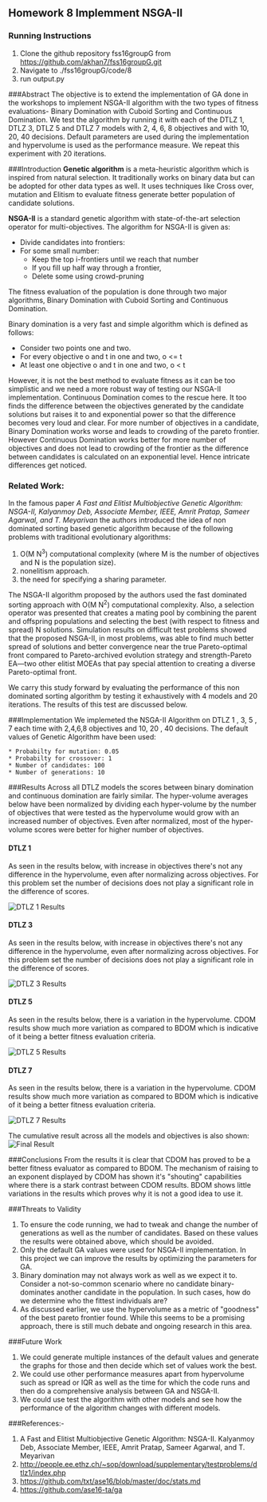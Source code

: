 ## Homework 8 Implemment NSGA-II

### Running Instructions 
  1. Clone the github repository fss16groupG from https://github.com/akhan7/fss16groupG.git
  2. Navigate to ./fss16groupG/code/8
  3. run output.py
 
###Abstract
The objective is to extend the implementation of GA done in the workshops to implement NSGA-II algorithm with the two types of fitness evaluations- Binary Domination with Cuboid Sorting and Continuous Domination. We test the algorithm by running it with each of the DTLZ 1, DTLZ 3, DTLZ 5 and DTLZ 7 models with 2, 4, 6, 8 objectives and with 10, 20, 40 decisions. Default parameters are used during the implementation and hypervolume is used as the performance measure. We repeat this experiment with 20 iterations.

###Introduction
**Genetic algorithm** is a meta-heuristic algorithm which is inspired from natural selection. It traditionally works on binary data but can be adopted for other data types as well. It uses techniques like Cross over, mutation and Elitism to evaluate fitness generate better population of candidate solutions.

**NSGA-II** is a standard genetic algorithm with state-of-the-art selection operator for multi-objectives. The algorithm for NSGA-II is given as:
  * Divide candidates into frontiers:
  * For some small number:
    * Keep the top i-frontiers until we reach that number
    * If you fill up half way through a frontier,
    * Delete some using crowd-pruning

The fitness evaluation of the population is done through two major algorithms, Binary Domination with Cuboid Sorting and Continuous Domination. 

Binary domination is a very fast and simple algorithm which is defined as follows:
  * Consider two points one and two.
  * For every objective o and t in one and two, o <= t
  * At least one objective o and t in one and two, o < t

However, it is not the best method to evaluate fitness as it can be too simplistic and we need a more robust way of testing our NSGA-II implementation. Continuous Domination comes to the rescue here. It too finds the difference between the objectives generated by the candidate solutions but raises it to and exponential power so that the difference becomes very loud and clear. For more number of objectives in a candidate, Binary Domination works worse and leads to crowding of the pareto frontier. However Continuous Domination works better for more number of objectives and does not lead to crowding of the frontier as the difference between candidates is calculated on an exponential level. Hence intricate differences get noticed.

### Related Work:
In the famous paper *A Fast and Elitist Multiobjective Genetic Algorithm: NSGA-II, Kalyanmoy Deb, Associate Member, IEEE, Amrit Pratap, Sameer Agarwal, and T. Meyarivan* the authors introduced the idea of non dominated sorting based genetic algorithm because of the following problems with traditional evolutionary algorithms:
  1.  O(M N<sup>3</sup>) computational complexity (where M is the number of objectives and N is the population size).
  2.  nonelitism approach.
  3.  the need for specifying a sharing parameter.

The NSGA-II algorithm proposed by the authors used the fast dominated sorting approach with O(M N<sup>2</sup>) computational complexity. Also, a selection operator was presented that creates a mating pool by combining the parent and offspring populations and selecting the best (with respect to fitness and spread) N solutions. Simulation results on difficult test problems showed that the proposed NSGA-II, in most problems, was able to find much better spread of solutions and better convergence near the true Pareto-optimal front compared to Pareto-archived evolution strategy and strength-Pareto EA—two other elitist MOEAs that pay special attention to creating a diverse Pareto-optimal front.

We carry this study forward by evaluating the performance of this non dominated sorting algorithm by testing it exhaustively with 4 models and 20 iterations. The results of this test are discussed below.


###Implementation 
  We implemeted the NSGA-II Algorithm on DTLZ 1 , 3, 5 , 7 each time with 2,4,6,8 objectives and 10, 20 , 40 decisions. 
  The default values of Genetic Algorithm have been used:

    * Probabilty for mutation: 0.05 
    * Probabilty for crossover: 1
    * Number of candidates: 100 
    * Number of generations: 10

###Results
  Across all DTLZ models the scores between binary domination and continuous domination are fairly similar. The hyper-volume averages below have been normalized by dividing each hyper-volume by the number of objectives that were tested as the hypervolume would grow with an increased number of objectives. Even after normalized, most of the hyper-volume scores were better for higher number of objectives.

#### DTLZ 1
As seen in the results below, with increase in objectives there's not any difference in the hypervolume, even after normalizing across objectives. For this problem set the number of decisions does not play a significant role in the difference of scores.

![DTLZ 1 Results](https://github.com/akhan7/fss16groupG/blob/master/code/8/image/r1.png)

#### DTLZ 3
As seen in the results below, with increase in objectives there's not any difference in the hypervolume, even after normalizing across objectives. For this problem set the number of decisions does not play a significant role in the difference of scores. 

![DTLZ 3 Results](https://github.com/akhan7/fss16groupG/blob/master/code/8/image/r2.png)

#### DTLZ 5
As seen in the results below, there is a variation in the hypervolume. CDOM results show much more variation as compared to BDOM which is indicative of it being a better fitness evaluation criteria.

![DTLZ 5 Results](https://github.com/akhan7/fss16groupG/blob/master/code/8/image/r3.png)

#### DTLZ 7
As seen in the results below, there is a variation in the hypervolume. CDOM results show much more variation as compared to BDOM which is indicative of it being a better fitness evaluation criteria.

![DTLZ 7 Results](https://github.com/akhan7/fss16groupG/blob/master/code/8/image/r4.png)

The cumulative result across all the models and objectives is also shown:
![Final Result](https://github.com/akhan7/fss16groupG/blob/master/code/8/image/results.png)

###Conclusions
From the results it is clear that CDOM has proved to be a better fitness evaluator as compared to BDOM. The mechanism of raising to an exponent displayed by CDOM has shown it's "shouting" capabilities where there is a stark contrast between CDOM results. BDOM shows little variations in the results which proves why it is not a good idea to use it.  


###Threats to Validity 
  1. To ensure the code running, we had to tweak and change the number of generations as well as the number of candidates. Based on these values the results were obtained above, which should be avoided.
  2. Only the default GA values were used for NSGA-II implementation. In this project we can improve the results by optimizing the parameters for GA.
  3. Binary domination may not always work as well as we expect it to. Consider a not-so-common scenario where no candidate binary-dominates another candidate in the population. In such cases, how do we determine who the fittest individuals are?
  4. As discussed earlier, we use the hypervolume as a metric of "goodness" of the best pareto frontier found. While this seems to be a promising approach, there is still much debate and ongoing research in this area.


###Future Work
  1.  We could generate multiple instances of the default values and generate the graphs for those and then decide which set of values work the best.
  2.  We could use other performance measures apart from hypervolume such as spread or IQR as well as the time for which the code runs and then do a comprehensive analysis between GA and NSGA-II.
  3.  We could use test the algorithm with other models and see how the performance of the algorithm changes with different models.


###References:-

 1. A Fast and Elitist Multiobjective Genetic Algorithm: NSGA-II. Kalyanmoy Deb, Associate Member, IEEE, Amrit Pratap, Sameer Agarwal, and T. Meyarivan
 2. http://people.ee.ethz.ch/~sop/download/supplementary/testproblems/dtlz1/index.php
 3. https://github.com/txt/ase16/blob/master/doc/stats.md
 4. https://github.com/ase16-ta/ga
